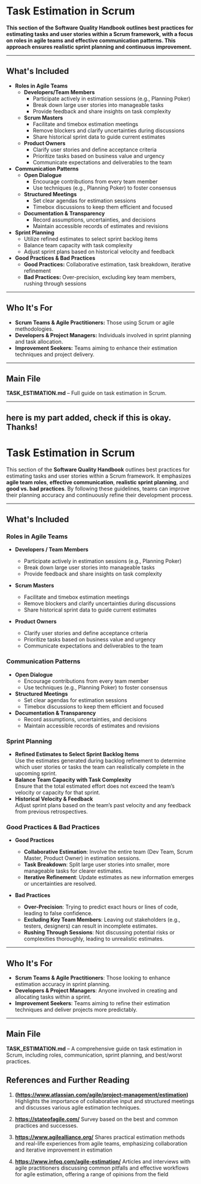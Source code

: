 # **Task Estimation in Scrum**

**This section of the Software Quality Handbook outlines best practices for estimating tasks and user stories within a Scrum framework, with a focus on roles in agile teams and effective communication patterns. This approach ensures realistic sprint planning and continuous improvement.**

---

## **What's Included**
- **Roles in Agile Teams**
  - **Developers/Team Members**
    - Participate actively in estimation sessions (e.g., Planning Poker)
    - Break down large user stories into manageable tasks
    - Provide feedback and share insights on task complexity
  - **Scrum Masters**
    - Facilitate and timebox estimation meetings
    - Remove blockers and clarify uncertainties during discussions
    - Share historical sprint data to guide current estimates
  - **Product Owners**
    - Clarify user stories and define acceptance criteria
    - Prioritize tasks based on business value and urgency
    - Communicate expectations and deliverables to the team
- **Communication Patterns**
  - **Open Dialogue**
    - Encourage contributions from every team member
    - Use techniques (e.g., Planning Poker) to foster consensus
  - **Structured Meetings**
    - Set clear agendas for estimation sessions
    - Timebox discussions to keep them efficient and focused
  - **Documentation & Transparency**
    - Record assumptions, uncertainties, and decisions
    - Maintain accessible records of estimates and revisions
- **Sprint Planning**
  - Utilize refined estimates to select sprint backlog items
  - Balance team capacity with task complexity
  - Adjust sprint plans based on historical velocity and feedback
- **Good Practices & Bad Practices**
  - **Good Practices:** Collaborative estimation, task breakdown, iterative refinement
  - **Bad Practices:** Over-precision, excluding key team members, rushing through sessions

---

## **Who It's For**
- **Scrum Teams & Agile Practitioners:** Those using Scrum or agile methodologies.
- **Developers & Project Managers:** Individuals involved in sprint planning and task allocation.
- **Improvement Seekers:** Teams aiming to enhance their estimation techniques and project delivery.

---

## **Main File**
**TASK_ESTIMATION.md** – Full guide on task estimation in Scrum.

-------------------------------------------------------------------------------------------
here is my part added, check if this is okay. Thanks!
-------------------------------------------------------------------------------------------


# **Task Estimation in Scrum**

This section of the **Software Quality Handbook** outlines best practices for estimating tasks and user stories within a Scrum framework. It emphasizes **agile team roles**, **effective communication**, **realistic sprint planning**, and **good vs. bad practices**. By following these guidelines, teams can improve their planning accuracy and continuously refine their development process.

---

## **What's Included**

### **Roles in Agile Teams**
- **Developers / Team Members**
  - Participate actively in estimation sessions (e.g., Planning Poker)
  - Break down large user stories into manageable tasks
  - Provide feedback and share insights on task complexity

- **Scrum Masters**
  - Facilitate and timebox estimation meetings
  - Remove blockers and clarify uncertainties during discussions
  - Share historical sprint data to guide current estimates

- **Product Owners**
  - Clarify user stories and define acceptance criteria
  - Prioritize tasks based on business value and urgency
  - Communicate expectations and deliverables to the team

### **Communication Patterns**
- **Open Dialogue**
  - Encourage contributions from every team member
  - Use techniques (e.g., Planning Poker) to foster consensus
- **Structured Meetings**
  - Set clear agendas for estimation sessions
  - Timebox discussions to keep them efficient and focused
- **Documentation & Transparency**
  - Record assumptions, uncertainties, and decisions
  - Maintain accessible records of estimates and revisions

### **Sprint Planning**
- **Refined Estimates to Select Sprint Backlog Items**  
  Use the estimates generated during backlog refinement to determine which user stories or tasks the team can realistically complete in the upcoming sprint.
- **Balance Team Capacity with Task Complexity**  
  Ensure that the total estimated effort does not exceed the team’s velocity or capacity for that sprint.
- **Historical Velocity & Feedback**  
  Adjust sprint plans based on the team’s past velocity and any feedback from previous retrospectives.

### **Good Practices & Bad Practices**

- **Good Practices**  
  - **Collaborative Estimation**: Involve the entire team (Dev Team, Scrum Master, Product Owner) in estimation sessions.  
  - **Task Breakdown**: Split large user stories into smaller, more manageable tasks for clearer estimates.  
  - **Iterative Refinement**: Update estimates as new information emerges or uncertainties are resolved.  

- **Bad Practices**  
  - **Over-Precision**: Trying to predict exact hours or lines of code, leading to false confidence.  
  - **Excluding Key Team Members**: Leaving out stakeholders (e.g., testers, designers) can result in incomplete estimates.  
  - **Rushing Through Sessions**: Not discussing potential risks or complexities thoroughly, leading to unrealistic estimates.

---

## **Who It's For**
- **Scrum Teams & Agile Practitioners**: Those looking to enhance estimation accuracy in sprint planning.  
- **Developers & Project Managers**: Anyone involved in creating and allocating tasks within a sprint.  
- **Improvement Seekers**: Teams aiming to refine their estimation techniques and deliver projects more predictably.

---

## **Main File**
**TASK_ESTIMATION.md** – A comprehensive guide on task estimation in Scrum, including roles, communication, sprint planning, and best/worst practices.


##  References and Further Reading

1. **(https://www.atlassian.com/agile/project-management/estimation)**
Highlights the importance of collaborative input and structured meetings and discusses various agile estimation techniques.

2. **https://stateofagile.com/**
Survey based on the best and common practices and successes.

3. **https://www.agilealliance.org/**
Shares practical estimation methods and real-life experiences from agile teams, emphasizing collaboration and iterative improvement in estimation

4. **https://www.infoq.com/agile-estimation/**
Articles and interviews with agile practitioners discussing common pitfalls and effective workflows for agile estimation, offering a range of opinions from the field
